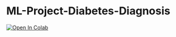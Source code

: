 # ML-Project-Diabetes-Diagnosis

[![Open In Colab](https://colab.research.google.com/assets/colab-badge.svg)](https://colab.research.google.com/github/ton-utilisateur/ton-repo/blob/main/ton-notebook.ipynb)
